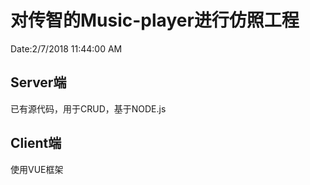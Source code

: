 # 对传智的Music-player进行仿照工程
Date:2/7/2018 11:44:00 AM 

## Server端
已有源代码，用于CRUD，基于NODE.js
## Client端
使用VUE框架